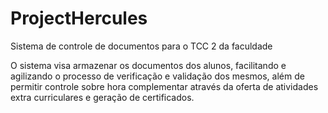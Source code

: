 # ProjectHercules

Sistema de controle de documentos para o TCC 2 da faculdade

O sistema  visa armazenar os documentos dos alunos, facilitando e agilizando o processo de verificação e validação dos mesmos, além de permitir controle sobre hora complementar através da oferta de atividades extra curriculares e geração de certificados.
